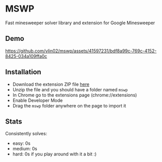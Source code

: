 # MSWP

Fast minesweeper solver library and extension for Google Minesweeper

## Demo
https://github.com/vlin02/mswp/assets/41597231/bdf8a99c-769c-4152-8425-034a109ffa0c

## Installation

- Download the extension ZIP file [here](https://github.com/vlin02/mswp/releases/download/v1.0/mswp.zip)
- Unzip the file and you should have a folder named `mswp`
- In Chrome go to the extensions page (chrome://extensions)
- Enable Developer Mode
- Drag the `mswp` folder anywhere on the page to import it

## Stats
Consistently solves:
- easy: 0s
- medium: 0s
- hard: 0s if you play around with it a bit :)